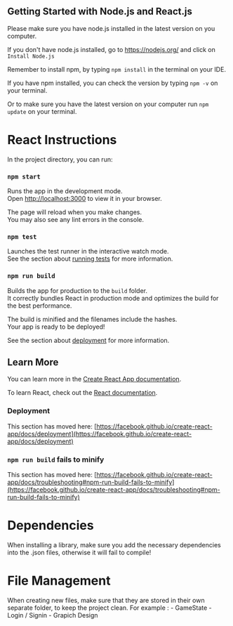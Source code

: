 ## Getting Started with Node.js and React.js

Please make sure you have node.js installed in the latest version on you computer.

If you don't have node.js installed, go to https://nodejs.org/ and click on `Install Node.js`

Remember to install npm, by typing `npm install` in the terminal on your IDE.

If you have npm installed, you can check the version by typing `npm -v` on your terminal.

Or to make sure you have the latest version on your computer run `npm update` on your terminal. 

# React Instructions

In the project directory, you can run:

### `npm start`

Runs the app in the development mode.\
Open [http://localhost:3000](http://localhost:3000) to view it in your browser.

The page will reload when you make changes.\
You may also see any lint errors in the console.

### `npm test`

Launches the test runner in the interactive watch mode.\
See the section about [running tests](https://facebook.github.io/create-react-app/docs/running-tests) for more information.

### `npm run build`

Builds the app for production to the `build` folder.\
It correctly bundles React in production mode and optimizes the build for the best performance.

The build is minified and the filenames include the hashes.\
Your app is ready to be deployed!

See the section about [deployment](https://facebook.github.io/create-react-app/docs/deployment) for more information.

## Learn More

You can learn more in the [Create React App documentation](https://facebook.github.io/create-react-app/docs/getting-started).

To learn React, check out the [React documentation](https://reactjs.org/).

### Deployment

This section has moved here: [https://facebook.github.io/create-react-app/docs/deployment](https://facebook.github.io/create-react-app/docs/deployment)

### `npm run build` fails to minify

This section has moved here: [https://facebook.github.io/create-react-app/docs/troubleshooting#npm-run-build-fails-to-minify](https://facebook.github.io/create-react-app/docs/troubleshooting#npm-run-build-fails-to-minify)

# Dependencies 
When installing a library, make sure you add the necessary dependencies into the .json files, otherwise it will fail to compile!

# File Management
When creating new files, make sure that they are stored in their own separate folder, to keep the project clean. 
For example :
    - GameState
    - Login / Signin
    - Grapich Design